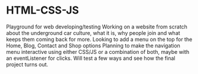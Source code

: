 # HTML-CSS-JS
Playground for web developing/testing 
Working on a website from scratch about the underground car culture, what it is, why people join and what keeps them coming back for more.
Looking to add a menu on the top for the Home, Blog, Contact and Shop options
Planning to make the navigation menu interactive using either CSS/JS or a combination of both, 
maybe with an eventListener for clicks. Will test a few ways and see how the final project turns out.
